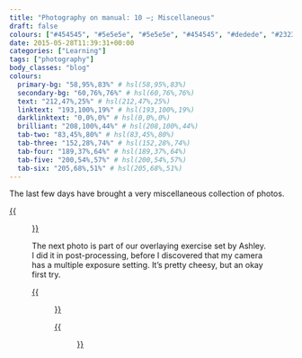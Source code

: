```yaml
---
title: "Photography on manual: 10 –; Miscellaneous"
draft: false
colours: ["#454545", "#5e5e5e", "#5e5e5e", "#454545", "#dedede", "#232323", "#dedede"]
date: 2015-05-28T11:39:31+00:00
categories: ["Learning"]
tags: ["photography"]
body_classes: "blog"
colours:
  primary-bg: "58,95%,83%" # hsl(58,95%,83%)
  secondary-bg: "60,76%,76%" # hsl(60,76%,76%)
  text: "212,47%,25%" # hsl(212,47%,25%)
  linktext: "193,100%,19%" # hsl(193,100%,19%)
  darklinktext: "0,0%,0%" # hsl(0,0%,0%)
  brilliant: "208,100%,44%" # hsl(208,100%,44%)
  tab-two: "83,45%,80%" # hsl(83,45%,80%)
  tab-three: "152,28%,74%" # hsl(152,28%,74%)
  tab-four: "189,37%,64%" # hsl(189,37%,64%)
  tab-five: "200,54%,57%" # hsl(200,54%,57%)
  tab-six: "205,68%,51%" # hsl(205,68%,51%)
---
```


The last few days have brought a very miscellaneous collection of photos.

[{{<figure class="wp-caption aligncenter size-full wp-image-4737" src="/images/2015/05/DSCF4833-small.jpg" alt="A Rama figurine, standing in pebbles on Brighton beach" width="1500" height="1000" caption="**Rama on the beach.** I was out trying to get the sea and the pier, but the weather was grim, and I found this little figure instead. I think it might be Rama, but I might be wrong…">}}](/images/2015/05/DSCF4833-small.jpg)

The next photo is part of our overlaying exercise set by Ashley. I did it in post-processing, before I discovered that my camera has a multiple exposure setting. It’s pretty cheesy, but an okay first try.

[{{<figure class="wp-caption aligncenter size-full wp-image-4738" src="/images/2015/05/DSCF4869-small.jpg" alt="Profile of Aral, overlaid on purple and blue clouds in the sky" width="2000" height="1333" caption="**Overlay.** Aral and the sky. Looks a bit film poster…">}}](/images/2015/05/DSCF4869-small.jpg)

[{{<figure class="wp-caption aligncenter size-full wp-image-4739" src="/images/2015/05/DSCF4894-small.jpg" alt="A tree with leaves glowing in the streetlight against a background of garages and the backs of buildings" width="2000" height="1451" caption="**Grove.** The tree outside the back of our house looks like it’s glowing at night.">}}](/images/2015/05/DSCF4894-small.jpg)

